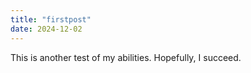 ```yaml
---
title: "firstpost"
date: 2024-12-02
---
```


This is another test of my abilities. Hopefully, I succeed.
